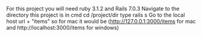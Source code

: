 For this project you will need ruby 3.1.2 and Rails 7.0.3
Navigate to the directory this project is in cmd
cd /project/dir
type
rails s
Go to the local host url + "items" so for mac it would be  (http://127.0.0.1:3000/items for mac and http://localhost:3000/items for windows)
